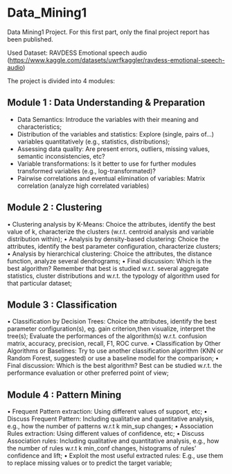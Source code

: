 # Data_Mining1
Data Mining1 Project. For this first part, only the final project report has been published.

Used Dataset: RAVDESS Emotional speech audio (https://www.kaggle.com/datasets/uwrfkaggler/ravdess-emotional-speech-audio)

The project is divided into 4 modules:

## Module 1 : Data Understanding & Preparation
- Data Semantics: Introduce the variables with their meaning and characteristics;
- Distribution of the variables and statistics: Explore (single, pairs of…) variables quantitatively (e.g., statistics, distributions);
- Assessing data quality: Are present errors, outliers, missing values, semantic inconsistencies, etc?
- Variable transformations: Is it better to use for further modules transformed variables (e.g., log-transformated)?
- Pairwise correlations and eventual elimination of variables: Matrix correlation (analyze high correlated variables)

## Module 2 : Clustering

• Clustering analysis by K-Means: Choice the attributes, identify the best value of k, characterize the clusters (w.r.t. centroid analysis and variable distribution within);
• Analysis by density-based clustering: Choice the attributes, identify the best parameter configuration, characterize clusters;
• Analysis by hierarchical clustering: Choice the attributes, the distance function, analyze several dendrograms;
• Final discussion: Which is the best algorithm? Remember that best is studied w.r.t. several aggregate
statistics, cluster distributions and w.r.t. the typology of algorithm used for that particular
dataset;

## Module 3 : Classification

• Classification by Decision Trees: Choice the attributes, identify the best parameter configuration(s), eg. gain criterion,then visualize, interpret the tree(s);
Evaluate the performances of the algorithm(s) w.r.t. confusion matrix, accuracy, precision, recall, F1, ROC curve.
• Classification by Other Algorithms or Baselines: Try to use another classification algorithm (KNN or Random Forest, suggested) or use a baseline model for the comparison;
• Final discussion: Which is the best algorithm? Best can be studied w.r.t. the performance evaluation or other preferred point of view;

## Module 4 : Pattern Mining

• Frequent Pattern extraction: Using different values of support, etc;
• Discuss Frequent Pattern: Including qualitative and quantitative analysis, e.g., how the number of patterns w.r.t k min_sup changes;
• Association Rules extraction: Using different values of confidence, etc;
• Discuss Association rules: Including qualitative and quantitative analysis, e.g., how the number of rules w.r.t k min_conf changes, histograms of rules’ confidence and lift;
• Exploit the most useful extracted rules: E.g., use them to replace missing values or to predict the target variable;
